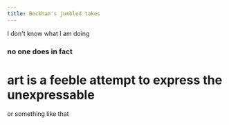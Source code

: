 ```yaml
---
title: Beckham's jumbled takes
---
```


I don't know what I am doing
### no one does in fact

# art is a feeble attempt to express the unexpressable

or something like that
